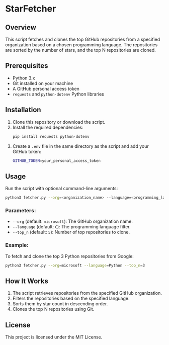 # StarFetcher

## Overview
This script fetches and clones the top GitHub repositories from a specified organization based on a chosen programming language. The repositories are sorted by the number of stars, and the top N repositories are cloned.

## Prerequisites
- Python 3.x
- Git installed on your machine
- A GitHub personal access token
- `requests` and `python-dotenv` Python libraries

## Installation
1. Clone this repository or download the script.
2. Install the required dependencies:
   ```sh
   pip install requests python-dotenv
   ```
3. Create a `.env` file in the same directory as the script and add your GitHub token:
   ```sh
   GITHUB_TOKEN=your_personal_access_token
   ```

## Usage
Run the script with optional command-line arguments:

```sh
python3 fetcher.py --org=<organization_name> --language=<programming_language> --top_n=<number_of_repos>
```

### Parameters:
- `--org` (default: `microsoft`): The GitHub organization name.
- `--language` (default: `C`): The programming language filter.
- `--top_n` (default: `5`): Number of top repositories to clone.

### Example:
To fetch and clone the top 3 Python repositories from Google:
```sh
python3 fetcher.py --org=microsoft --language=Python --top_n=3
```

## How It Works
1. The script retrieves repositories from the specified GitHub organization.
2. Filters the repositories based on the specified language.
3. Sorts them by star count in descending order.
4. Clones the top N repositories using Git.

## License
This project is licensed under the MIT License.
